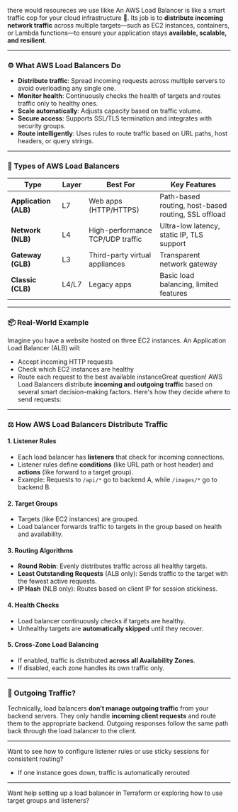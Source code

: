 there would  resoureces we use likke
An AWS Load Balancer is like a smart traffic cop for your cloud infrastructure 🚦. Its job is to **distribute incoming network traffic** across multiple targets—such as EC2 instances, containers, or Lambda functions—to ensure your application stays **available, scalable, and resilient**.

---

### ⚙️ What AWS Load Balancers Do

- **Distribute traffic**: Spread incoming requests across multiple servers to avoid overloading any single one.
- **Monitor health**: Continuously checks the health of targets and routes traffic only to healthy ones.
- **Scale automatically**: Adjusts capacity based on traffic volume.
- **Secure access**: Supports SSL/TLS termination and integrates with security groups.
- **Route intelligently**: Uses rules to route traffic based on URL paths, host headers, or query strings.

---

### 🧠 Types of AWS Load Balancers

| Type                     | Layer | Best For                              | Key Features                                      |
|--------------------------|-------|----------------------------------------|---------------------------------------------------|
| **Application (ALB)**    | L7    | Web apps (HTTP/HTTPS)                  | Path-based routing, host-based routing, SSL offload |
| **Network (NLB)**        | L4    | High-performance TCP/UDP traffic       | Ultra-low latency, static IP, TLS support         |
| **Gateway (GLB)**        | L3    | Third-party virtual appliances         | Transparent network gateway                       |
| **Classic (CLB)**        | L4/L7 | Legacy apps                            | Basic load balancing, limited features            |

---

### 📦 Real-World Example

Imagine you have a website hosted on three EC2 instances. An Application Load Balancer (ALB) will:
- Accept incoming HTTP requests
- Check which EC2 instances are healthy
- Route each request to the best available instanceGreat question! AWS Load Balancers distribute **incoming and outgoing traffic** based on several smart decision-making factors. Here's how they decide where to send requests:

---

### ⚖️ How AWS Load Balancers Distribute Traffic

#### 1. **Listener Rules**
- Each load balancer has **listeners** that check for incoming connections.
- Listener rules define **conditions** (like URL path or host header) and **actions** (like forward to a target group).
- Example: Requests to `/api/*` go to backend A, while `/images/*` go to backend B.

#### 2. **Target Groups**
- Targets (like EC2 instances) are grouped.
- Load balancer forwards traffic to targets in the group based on health and availability.

#### 3. **Routing Algorithms**
- **Round Robin**: Evenly distributes traffic across all healthy targets.
- **Least Outstanding Requests** (ALB only): Sends traffic to the target with the fewest active requests.
- **IP Hash** (NLB only): Routes based on client IP for session stickiness.

#### 4. **Health Checks**
- Load balancer continuously checks if targets are healthy.
- Unhealthy targets are **automatically skipped** until they recover.

#### 5. **Cross-Zone Load Balancing**
- If enabled, traffic is distributed **across all Availability Zones**.
- If disabled, each zone handles its own traffic only.

---

### 🔁 Outgoing Traffic?

Technically, load balancers **don’t manage outgoing traffic** from your backend servers. They only handle **incoming client requests** and route them to the appropriate backend. Outgoing responses follow the same path back through the load balancer to the client.

---

Want to see how to configure listener rules or use sticky sessions for consistent routing?
- If one instance goes down, traffic is automatically rerouted

---

Want help setting up a load balancer in Terraform or exploring how to use target groups and listeners?
